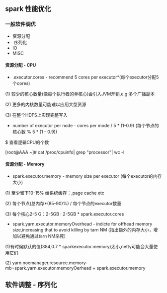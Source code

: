 ## spark 性能优化
### 一般软件调优
- 资源分配
-  序列化
- IO
- MISC

#### 资源分配 - CPU

- .executor.cores - recommend 5 cores per executor*(每个executor分配5个cores)

(1) 较少的核心数量(像每个执行者的单核心)会引入JVM开销,e.g:多个广播副本

(2) 更多的内核数量可能难以应用大型资源

(3) 在整个HDFS上实现完整写入

- number of executor per node -  cores per mode / 5 * (1-0.9) (每个节点的核心数 % 5 * (1 - 0.9))

$ 查看逻辑CPU的个数

[root@AAA ~]# cat /proc/cpuinfo| grep "processor"| wc -l

#### 资源分配 - Memory

- spark.executor.memory - memory size per executor (每个executor的内存大小)

(1) 至少留下10-15% 给系统缓存：,page cache etc

(2) 每个节点(总内存*(85-90)%) / 每个节点的executor数量

(3) 每个核心2-5 G：2-5GB : 2-5GB * spark.executor.cores

- spark.yarn.executor.memoryOverhead -  indicte for offhead memory size,increasing that to avoid killing by tarn NM
(指出额外的内存大小，增加以避免通过tarn NM杀死)

(1)有时候默认的值(384,0.7 * sparkexecutor.memory)太小,netty可能会大量使用它们

(2) yarn.noemanager.resource.memory-mb=spark.yarn.executor.memoryOerhead + spark.executor.memory

## 软件调整 - 序列化


